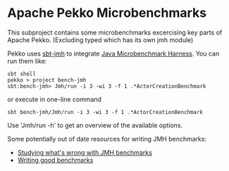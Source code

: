 # Apache Pekko Microbenchmarks

This subproject contains some microbenchmarks excercising key parts of Apache Pekko. (Excluding typed which has its 
own jmh module)


Pekko uses [sbt-jmh](https://github.com/sbt/sbt-jmh) to integrate [Java Microbenchmark Harness](https://github.com/openjdk/jmh). You can run them like:

```shell
sbt shell
pekko > project bench-jmh
sbt:bench-jmh> Jmh/run -i 3 -wi 3 -f 1 .*ActorCreationBenchmark
```

or execute in one-line command

```shell
sbt bench-jmh/Jmh/run -i 3 -wi 3 -f 1 .*ActorCreationBenchmark
```
   

Use 'Jmh/run -h' to get an overview of the available options.

Some potentially out of date resources for writing JMH benchmarks:

* [Studying what's wrong with JMH benchmarks](https://www.researchgate.net/publication/333825812_What's_Wrong_With_My_Benchmark_Results_Studying_Bad_Practices_in_JMH_Benchmarks)
* [Writing good benchmarks](http://tutorials.jenkov.com/java-performance/jmh.html#writing-good-benchmarks)
